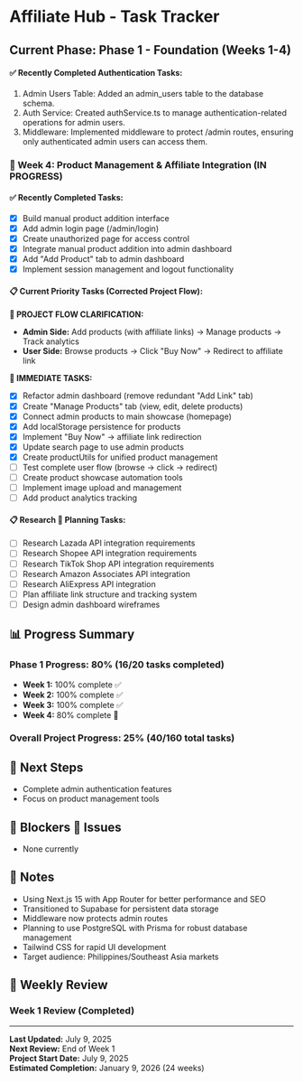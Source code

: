 # Affiliate Hub - Task Tracker

## Current Phase: Phase 1 - Foundation (Weeks 1-4)

#### ✅ Recently Completed Authentication Tasks:
1. Admin Users Table: Added an admin_users table to the database schema.
2. Auth Service: Created authService.ts to manage authentication-related operations for admin users.
3. Middleware: Implemented middleware to protect /admin routes, ensuring only authenticated admin users can access them.

### 🚧 Week 4: Product Management & Affiliate Integration (IN PROGRESS)

#### ✅ Recently Completed Tasks:
- [x] Build manual product addition interface
- [x] Add admin login page (/admin/login)
- [x] Create unauthorized page for access control
- [x] Integrate manual product addition into admin dashboard
- [x] Add "Add Product" tab to admin dashboard
- [x] Implement session management and logout functionality

#### 📋 Current Priority Tasks (Corrected Project Flow):

**📝 PROJECT FLOW CLARIFICATION:**
- **Admin Side:** Add products (with affiliate links) → Manage products → Track analytics
- **User Side:** Browse products → Click "Buy Now" → Redirect to affiliate link

**📝 IMMEDIATE TASKS:**
- [x] Refactor admin dashboard (remove redundant "Add Link" tab)
- [x] Create "Manage Products" tab (view, edit, delete products)
- [x] Connect admin products to main showcase (homepage)
- [x] Add localStorage persistence for products
- [x] Implement "Buy Now" → affiliate link redirection
- [x] Update search page to use admin products
- [x] Create productUtils for unified product management
- [ ] Test complete user flow (browse → click → redirect)
- [ ] Create product showcase automation tools
- [ ] Implement image upload and management
- [ ] Add product analytics tracking

#### 📋 Research  Planning Tasks:
- [ ] Research Lazada API integration requirements
- [ ] Research Shopee API integration requirements
- [ ] Research TikTok Shop API integration requirements
- [ ] Research Amazon Associates API integration
- [ ] Research AliExpress API integration
- [ ] Plan affiliate link structure and tracking system
- [ ] Design admin dashboard wireframes

## 📊 Progress Summary

### Phase 1 Progress: 80% (16/20 tasks completed)
- **Week 1:** 100% complete ✅
- **Week 2:** 100% complete ✅
- **Week 3:** 100% complete ✅
- **Week 4:** 80% complete 🚧

### Overall Project Progress: 25% (40/160 total tasks)

## 🎯 Next Steps

- Complete admin authentication features
- Focus on product management tools

## 🚨 Blockers  Issues

- None currently

## 📝 Notes

- Using Next.js 15 with App Router for better performance and SEO
- Transitioned to Supabase for persistent data storage
- Middleware now protects admin routes
- Planning to use PostgreSQL with Prisma for robust database management
- Tailwind CSS for rapid UI development
- Target audience: Philippines/Southeast Asia markets

## 🔄 Weekly Review

### Week 1 Review (Completed)

---

**Last Updated:** July 9, 2025  
**Next Review:** End of Week 1  
**Project Start Date:** July 9, 2025  
**Estimated Completion:** January 9, 2026 (24 weeks)
